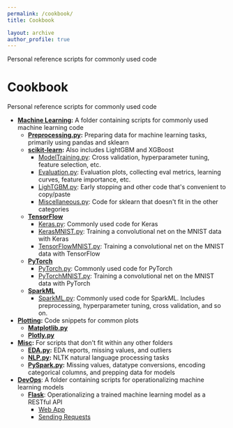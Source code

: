 ```yaml
---
permalink: /cookbook/
title: Cookbook

layout: archive
author_profile: true
---
```


Personal reference scripts for commonly used code

# Cookbook
Personal reference scripts for commonly used code

- **[Machine Learning](https://github.com/MacalusoJeff/Cookbook/tree/main/MachineLearning):** A folder containing scripts for commonly used machine learning code
    - **[Preprocessing.py](https://github.com/MacalusoJeff/Cookbook/blob/main/MachineLearning/Preprocessing.py):** Preparing data for machine learning tasks, primarily using pandas and sklearn
    - **[scikit-learn](https://github.com/MacalusoJeff/Cookbook/tree/main/MachineLearning/scikit-learn):** Also includes LightGBM and XGBoost
        - [ModelTraining.py](https://github.com/MacalusoJeff/Cookbook/blob/main/MachineLearning/scikit-learn/ModelTraining.py): Cross validation, hyperparameter tuning, feature selection, etc.
        - [Evaluation.py](https://github.com/MacalusoJeff/Cookbook/blob/main/MachineLearning/scikit-learn/Evaluation.py): Evaluation plots, collecting eval metrics, learning curves, feature importance, etc.
        - [LighTGBM.py](https://github.com/MacalusoJeff/Cookbook/blob/main/MachineLearning/scikit-learn/LightGBM.py): Early stopping and other code that's convenient to copy/paste
        - [Miscellaneous.py](https://github.com/MacalusoJeff/Cookbook/blob/main/MachineLearning/scikit-learn/Miscellaneous.py): Code for sklearn that doesn't fit in the other categories
    - **[TensorFlow](https://github.com/MacalusoJeff/Cookbook/tree/main/MachineLearning/TensorFlow)**
        - [Keras.py](https://github.com/MacalusoJeff/Cookbook/blob/main/MachineLearning/TensorFlow/Keras.py): Commonly used code for Keras
        - [KerasMNIST.py](https://github.com/MacalusoJeff/Cookbook/blob/main/MachineLearning/TensorFlow/KerasMNIST.py): Training a convolutional net on the MNIST data with Keras
        - [TensorFlowMNIST.py](https://github.com/MacalusoJeff/Cookbook/blob/main/MachineLearning/TensorFlow/TensorFlowMNIST.py): Training a convolutional net on the MNIST data with TensorFlow
    - **[PyTorch](https://github.com/MacalusoJeff/Cookbook/tree/main/MachineLearning/PyTorch)**
        - [PyTorch.py](https://github.com/MacalusoJeff/Cookbook/blob/main/MachineLearning/PyTorch/PyTorch.py): Commonly used code for PyTorch
        - [PyTorchMNIST.py](https://github.com/MacalusoJeff/Cookbook/blob/main/MachineLearning/PyTorch/PyTorchMNIST.py): Training a convolutional net on the MNIST data with PyTorch
    - **[SparkML](https://github.com/MacalusoJeff/Cookbook/tree/main/MachineLearning/SparkML)**
        - [SparkML.py](https://github.com/MacalusoJeff/Cookbook/blob/main/MachineLearning/SparkML/SparkML.py): Commonly used code for SparkML. Includes preprocessing, hyperparameter tuning, cross validation, and so on.
- **[Plotting](https://github.com/MacalusoJeff/Cookbook/tree/main/Plotting):** Code snippets for common plots
    - **[Matplotlib.py](https://github.com/MacalusoJeff/Cookbook/tree/main/Plotting/Matplotlib.py)**
    - **[Plotly.py](https://github.com/MacalusoJeff/Cookbook/tree/main/PlottingPlotly.py)**
- **[Misc](https://github.com/MacalusoJeff/Cookbook/tree/main/Misc):** For scripts that don't fit within any other folders
    - **[EDA.py](https://github.com/MacalusoJeff/Cookbook/tree/main/Misc/EDA.py):** EDA reports, missing values, and outliers
    - **[NLP.py](https://github.com/MacalusoJeff/Cookbook/tree/main/Misc/NLP.py):** NLTK natural language processing tasks
    - **[PySpark.py](https://github.com/MacalusoJeff/Cookbook/tree/main/Misc/PySpark.py):** Missing values, datatype conversions, encoding categorical columns, and prepping data for models
- **[DevOps](https://github.com/MacalusoJeff/Cookbook/tree/main/DevOps)**: A folder containing scripts for operationalizing machine learning models
    - **[Flask](https://github.com/MacalusoJeff/Cookbook/tree/main/DevOps/Flask)**: Operationalizing a trained machine learning model as a RESTful API
        - [Web App](https://github.com/MacalusoJeff/Cookbook/blob/main/DevOps/Flask/app.py)
        - [Sending Requests](https://github.com/MacalusoJeff/Cookbook/blob/main/DevOps/Flask/request.py)
